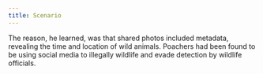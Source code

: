 ```yaml
---
title: Scenario
---
```

The reason, he learned, was that shared photos included metadata, revealing the time and location of wild animals. Poachers had been found to be using social media to illegally wildlife and evade detection by wildlife officials.
